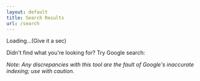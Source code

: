 ```yaml
---
layout: default
title: Search Results
url: /search
---
```

<div id="loading">Loading...(Give it a sec)</div>
<div id="googleSearch" class="hidden">
<!--Google Search>-->
  <script src="https://cse.google.com/cse.js?cx=036b1d64455c94a06"></script>
  <p>Didn't find what you're looking for? Try Google search:</p>
  <div class='gcse-search'></div>
  <p><i>Note: Any discrepancies with this tool are the fault of Google's inaccurate indexing; use with caution.</i></p>
</div>
<!-- List where search results will be rendered -->
<ul id="search-results"></ul>

<script>
  // Template to generate the JSON to search
  window.store = {
     {% for page in site.pages %}
      "{{ page.url | slugify }}": {
        "title": "{{ page.url | slugify }}",
        "content": {{ page.content | strip_html | jsonify }},
        "url": "{{ page.url | xml_escape }}"
      }
      {% unless forloop.last %},{% endunless %}
    {% endfor %}
  };
  let googleSearch = document.getElementById("googleSearch");

  function isEmpty(obj) {
    for (var prop in obj) {
      if (Object.prototype.hasOwnProperty.call(obj, prop)) {
        return false;
      }
    }
    return true
  }
  if (isEmpty(window.store)) {
    googleSearch.classList.remove("hidden");
  }
  console.log(isEmpty(window.store));
</script>

<!-- Import lunr.js from unpkg.com -->
<script src="/assets/js/lunr.js" type="text/javascript"></script>
<!-- Custom search script which we will create below -->
<script src="/assets/js/search.js" type="text/javascript"></script>
